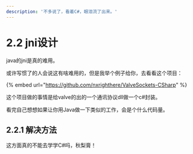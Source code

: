```yaml
---
description: '不多说了，看着C#，眼泪流了出来。'
---
```


# 2.2 jni设计

java的jni是真的难用。

或许写惯了的人会说这有啥难用的，但是我举个例子给你，去看看这个项目：

{% embed url="https://github.com/nxrighthere/ValveSockets-CSharp" %}

这个项目做的事情是给valve的出的一个通讯协议dll做一个c\#封装。

看完自己想想如果让你用Java做一下类似的工作，会是个什么代码量。

## 2.2.1 解决方法

这方面真的不能去学学C\#吗，秋梨膏！

